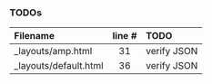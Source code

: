 ### TODOs
| Filename | line # | TODO
|:------|:------:|:------
| _layouts/amp.html | 31 | verify JSON
| _layouts/default.html | 36 | verify JSON